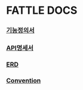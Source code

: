 # FATTLE DOCS

### [기능정의서](./기능정의서.md)

### [API명세서](./API명세서.md)

### [ERD](./ERD.md)

### [Convention](./Convention.md)
